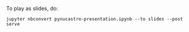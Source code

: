 To play as slides, do:
```
jupyter nbconvert pynucastro-presentation.ipynb --to slides --post serve
```
